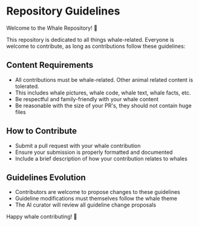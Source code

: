 # Repository Guidelines

Welcome to the Whale Repository! 🐋

This repository is dedicated to all things whale-related. Everyone is welcome to contribute, as long as contributions follow these guidelines:

## Content Requirements
- All contributions must be whale-related. Other animal related content is tolerated.
- This includes whale pictures, whale code, whale text, whale facts, etc.
- Be respectful and family-friendly with your whale content
- Be reasonable with the size of your PR's, they should not contain huge files

## How to Contribute
- Submit a pull request with your whale contribution
- Ensure your submission is properly formatted and documented
- Include a brief description of how your contribution relates to whales

## Guidelines Evolution
- Contributors are welcome to propose changes to these guidelines
- Guideline modifications must themselves follow the whale theme
- The AI curator will review all guideline change proposals

Happy whale contributing! 🐳